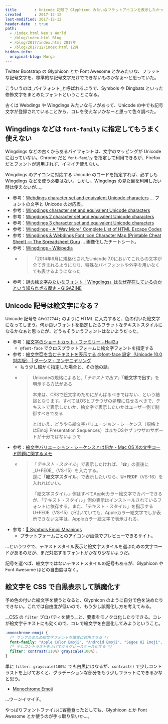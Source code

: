 ```yaml
---
title        : Unicode 記号で Glyphicon みたいなフラットアイコンを表示したかった
created      : 2017-12-12
last-modified: 2017-12-12
header-date  : true
path:
  - /index.html Neo's World
  - /blog/index.html Blog
  - /blog/2017/index.html 2017年
  - /blog/2017/12/index.html 12月
hidden-info:
  original-blog: Murga
---
```


Twitter Bootstrap の Glyphicon とか Font Awesome とかみたいな、フラットな記号文字を、標準的な記号文字だけでできないものかなぁ〜と思っていた。

こういうのは_パイフォント_と呼ばれるようで、Symbols や Dingbats といった修飾文字をまとめたフォントということになる。

古くは Webdings や Wingdings みたいなモノがあって、Unicode の中でも記号文字が登録されていることから、コレを使えないかなーと思って色々調べた。

## Wingdings などは `font-family` に指定してもうまく使えない

Wingdings などの古くからあるパイフォントは、文字のマッピングが Unicode に沿っていない。Chrome だと `font-family` を指定して利用できるが、Firefox だとフォントが適用されず、イマイチ使えない。

Wingdings のアイコンに対応する Unicode のコードを指定すれば、必ずしも Wingdings などを使う必要はない。しかし、Wingdings の見た目を利用したい時は使えないが…。

- 参考：[Webdings character set and equivalent Unicode characters](http://www.alanwood.net/demos/webdings.html) … フォントの文字と Unicode の対応表。
- 参考：[Wingdings character set and equivalent Unicode characters](http://www.alanwood.net/demos/wingdings.html)
- 参考：[Wingdings 2 character set and equivalent Unicode characters](http://www.alanwood.net/demos/wingdings-2.html)
- 参考：[Wingdings 3 character set and equivalent Unicode characters](http://www.alanwood.net/demos/wingdings-3.html)
- 参考：[Wingdings - A "Way More" Complete List of HTML Escape Codes](http://mottie.github.io/Unicode/wingdings.html)
- 参考：[Wingdings & Webdings Font Icon Character Map (Printable Cheat Sheet) — The Spreadsheet Guru](https://www.thespreadsheetguru.com/blog/wingdings-webdings-font-icon-cheat-sheet-printable) … 画像化したチートシート。
- 参考：[Wingdings - Wikipedia](https://ja.wikipedia.org/wiki/Wingdings)
  - > 「2014年6月に規格化されたUnicode 7.0においてこれらの文字が全て含まれるようになり、特殊なパイフォントや外字を用いなくても表せるようになった
- 参考：[謎の絵文字みたいなフォント「Wingdings」はなぜ存在しているのかという知られざる歴史 - GIGAZINE](https://gigazine.net/news/20160314-wingdings-font/)

## Unicode 記号は絵文字になる？

Unicode 記号を `&#x127744;` のように HTML に入力すると、色の付いた絵文字になってしまう。何か良いフォントを指定したらフラットなテキストスタイルになるかなぁと思ったが、どうもそういうフォントはないようだった。

- 参考：[絵文字のショートカット・ファミリー - Hail2u](https://hail2u.net/blog/webdesign/emoji-shotcut-family.html)
  - `@font-face` でクロスプラットフォームに絵文字フォントを指定する
- 参考：[絵文字😇を含むテキストを表示する @font-face 設定（Unicode 10.0対応版） | ダーシマ・ヱンヂニヤリング](https://necomesi.jp/blog/tsmd/posts/154)
  - もう少し細かく指定した場合と、その他の話。
  - > Unicodeの規格によると、「_テキストで出す_」「__絵文字で出す__」を明示する方法がある
    > 
    > 本来は、CSSで絵文字のためにがんばるべきではない、という結論となります。すべてはOSとブラウザの処理に任せるべきで、テキストで表示したいか、絵文字で表示したいかはユーザー側で制御すべきである
    > 
    > とはいえ、どうやら絵文字バリエーション・シーケンス（規格上はEmoji Presentation Sequences）はまだOSやブラウザのサポートが十分ではないようで
- 参考：[絵文字バリエーション・シーケンスとは何か - Mac OS Xの文字コード問題に関するメモ](http://d.hatena.ne.jp/NAOI/20120802/1343876603)　　
  - > 「_テキスト・スタイル_」で表示したければ、「☎」の直後に_U+FE0E_（VS-15）を入力する。  
    > 逆に「__絵文字スタイル__」で表示したいなら、__U+FE0F__（VS-16）を入れればいい。
    > 
    > 「絵文字スタイル」側はすべてAppleカラー絵文字でカバーできるが、「テキスト・スタイル」側の表示はインストールされているフォントに依存する。また、「テキスト・スタイル」を指示するU+FE0E（VS-15）が付いていても、Appleカラー絵文字でしか表示できない文字は、Appleカラー絵文字で表示される。
- 参考：[🔣 Symbols Emoji Meanings](https://emojipedia.org/symbols/)
  - プラットフォームごとのアイコンが画像でプレビューできるサイト。

…というワケで、テキストスタイル表示と絵文字スタイルを選ぶための文字コードがあるのだが、まだ対応するフォントがかなり少ないようだ。

記号を選べば、絵文字ではないテキストスタイルの記号もあるが、Glyphicon や Font Awesome ほどの自由度はなく。

## 絵文字を CSS で白黒表示して誤魔化す

予め色の付いた絵文字を使うとなると、Glyphicon のように自分で色を決めたりできない。これでは自由度が低いので、もう少し誤魔化し方を考えてみる。

__CSS の `filter` プロパティを使う__と、要素をモノクロ化したりできる。コレが絵文字テキストにも効くので、コレで絵文字を白黒化してみようということ。

```css
.monochrome-emoji {
  /* サンプルのため絵文字フォントを確実に適用させる */
  font-family: "Apple Color Emoji", "Android Emoji", "Segoe UI Emoji", "Segoe UI Symbol", "Noto Color Emoji", "Noto Sans Emoji", "Noto Sans Symbols", "Noto Emoji", "Gecko Emoji";
  /* 少しコントラストを上げてからグレースケール化する */
  filter: contrast(110%) grayscale(100%);
}
```

単に `filter: grayscale(100%)` でも白黒にはなるが、`contrast()` で少しコントラストを上げておくと、グラデーションな部分をもう少しフラットにできるかなと思う。

- [Monochrome Emoji](https://codepen.io/Neos21/pen/wPVpgN/)

…ウーンイマイチ。

やっぱりフォントファイルに容量食ったとしても、Glyphicon とか Font Awesome とか使うのが手っ取り早いか…。
